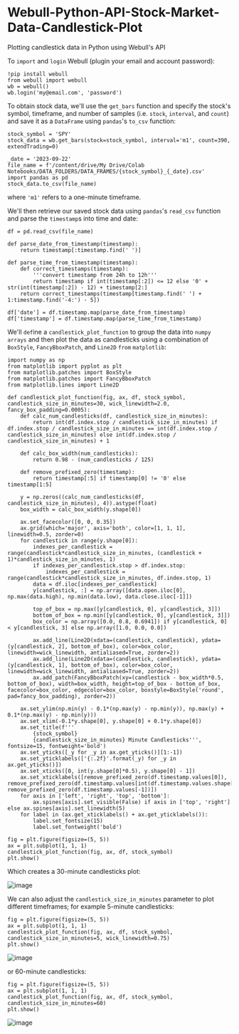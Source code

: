 # Webull-Python-API-Stock-Market-Data-Candlestick-Plot
Plotting candlestick data in Python using Webull's API


To `import` and `login` Webull (plugin your email and account password):

    !pip install webull
    from webull import webull
    wb = webull()
    wb.login('my@email.com', 'password')

To obtain stock data, we'll use the `get_bars` function and specify the stock's symbol, timeframe, and number of samples (i.e. `stock`, `interval`, and `count`) and save it as a `DataFrame` using `pandas`'s `to_csv` function:

    stock_symbol = 'SPY'
    stock_data = wb.get_bars(stock=stock_symbol, interval='m1', count=390, extendTrading=0)

    _date = '2023-09-22'
    file_name = f'/content/drive/My Drive/Colab Notebooks/DATA_FOLDERS/DATA_FRAMES/{stock_symbol}_{_date}.csv'
    import pandas as pd
    stock_data.to_csv(file_name)

where `'m1'` refers to a one-minute timeframe.

We'll then retrieve our saved stock data using `pandas`'s `read_csv` function and parse the `timestamp`s into time and date:

    df = pd.read_csv(file_name)
    
    def parse_date_from_timestamp(timestamp):
        return timestamp[:timestamp.find(' ')]
    
    def parse_time_from_timestamp(timestamp):
        def correct_timestamps(timestamp):
            '''convert timestamp from 24h to 12h'''
            return timestamp if int(timestamp[:2]) <= 12 else '0' + str(int(timestamp[:2]) - 12) + timestamp[2:]
        return correct_timestamps(timestamp[timestamp.find(' ') + 1:timestamp.find('-4:') - 5])
    
    df['date'] = df.timestamp.map(parse_date_from_timestamp)
    df['timestamp'] = df.timestamp.map(parse_time_from_timestamp)

We'll `def`ine a `candlestick_plot_function` to group the data into `numpy` `arrays` and then plot the data as candlesticks using a combination of `BoxStyle`, `FancyBboxPatch`, and `Line2D` `from` `matplotlib`:

    import numpy as np
    from matplotlib import pyplot as plt
    from matplotlib.patches import BoxStyle
    from matplotlib.patches import FancyBboxPatch
    from matplotlib.lines import Line2D

    def candlestick_plot_function(fig, ax, df, stock_symbol, candlestick_size_in_minutes=30, wick_linewidth=2.0, fancy_box_padding=0.0005):
        def calc_num_candlesticks(df, candlestick_size_in_minutes):
            return int(df.index.stop / candlestick_size_in_minutes) if df.index.stop / candlestick_size_in_minutes == int(df.index.stop / candlestick_size_in_minutes) else int(df.index.stop / candlestick_size_in_minutes) + 1
    
        def calc_box_width(num_candlesticks):
            return 0.98 - (num_candlesticks / 125)
    
        def remove_prefixed_zero(timestamp):
            return timestamp[:5] if timestamp[0] != '0' else timestamp[1:5]
    
        y = np.zeros((calc_num_candlesticks(df, candlestick_size_in_minutes), 4)).astype(float)
        box_width = calc_box_width(y.shape[0])
    
        ax.set_facecolor([0, 0, 0.35])
        ax.grid(which='major', axis='both', color=[1, 1, 1], linewidth=0.5, zorder=0)
        for candlestick in range(y.shape[0]):
            indexes_per_candlestick = range(candlestick*candlestick_size_in_minutes, (candlestick + 1)*candlestick_size_in_minutes, 1)
            if indexes_per_candlestick.stop > df.index.stop:
                indexes_per_candlestick = range(candlestick*candlestick_size_in_minutes, df.index.stop, 1)
            data = df.iloc[indexes_per_candlestick]
            y[candlestick, :] = np.array([data.open.iloc[0], np.max(data.high), np.min(data.low), data.close.iloc[-1]])
    
            top_of_box = np.max([y[candlestick, 0], y[candlestick, 3]])
            bottom_of_box = np.min([y[candlestick, 0], y[candlestick, 3]])
            box_color = np.array([0.0, 0.8, 0.6941]) if y[candlestick, 0] < y[candlestick, 3] else np.array([1.0, 0.0, 0.0])
    
            ax.add_line(Line2D(xdata=(candlestick, candlestick), ydata=(y[candlestick, 2], bottom_of_box), color=box_color, linewidth=wick_linewidth, antialiased=True, zorder=2))
            ax.add_line(Line2D(xdata=(candlestick, candlestick), ydata=(y[candlestick, 1], bottom_of_box), color=box_color, linewidth=wick_linewidth, antialiased=True, zorder=2))
            ax.add_patch(FancyBboxPatch(xy=(candlestick - box_width*0.5, bottom_of_box), width=box_width, height=top_of_box - bottom_of_box, facecolor=box_color, edgecolor=box_color, boxstyle=BoxStyle('round', pad=fancy_box_padding), zorder=2))
    
        ax.set_ylim(np.min(y) - 0.1*(np.max(y) - np.min(y)), np.max(y) + 0.1*(np.max(y) - np.min(y)))
        ax.set_xlim(-0.1*y.shape[0], y.shape[0] + 0.1*y.shape[0])
        ax.set_title(f'''
            {stock_symbol}
            {candlestick_size_in_minutes} Minute Candlesticks''', fontsize=15, fontweight='bold')
        ax.set_yticks([_y for _y in ax.get_yticks()][1:-1])
        ax.set_yticklabels(['{:.2f}'.format(_y) for _y in ax.get_yticks()])
        ax.set_xticks([0, int(y.shape[0]*0.5), y.shape[0] - 1])
        ax.set_xticklabels([remove_prefixed_zero(df.timestamp.values[0]), remove_prefixed_zero(df.timestamp.values[int(df.timestamp.values.shape[0]*0.5)]), remove_prefixed_zero(df.timestamp.values[-1])])
        for axis in ['left', 'right', 'top', 'bottom']:
            ax.spines[axis].set_visible(False) if axis in ['top', 'right'] else ax.spines[axis].set_linewidth(5)
        for label in (ax.get_xticklabels() + ax.get_yticklabels()):
            label.set_fontsize(15)
            label.set_fontweight('bold')
    
    fig = plt.figure(figsize=(5, 5))
    ax = plt.subplot(1, 1, 1)
    candlestick_plot_function(fig, ax, df, stock_symbol)
    plt.show()


Which creates a 30-minute candlesticks plot:

![image](https://github.com/OriYarden/Webull-Python-API-Stock-Market-Data-Candlestick-Plot/assets/137197657/3a211deb-93d8-4b6c-a5f0-a155a33020de)

We can also adjust the `candlestick_size_in_minutes` parameter to plot different timeframes; for example 5-minute candlesticks:

    fig = plt.figure(figsize=(5, 5))
    ax = plt.subplot(1, 1, 1)
    candlestick_plot_function(fig, ax, df, stock_symbol, candlestick_size_in_minutes=5, wick_linewidth=0.75)
    plt.show()

![image](https://github.com/OriYarden/Webull-Python-API-Stock-Market-Data-Candlestick-Plot/assets/137197657/07f014a8-a88f-4474-ba24-d507ce629aef)


or 60-minute candlesticks:

    fig = plt.figure(figsize=(5, 5))
    ax = plt.subplot(1, 1, 1)
    candlestick_plot_function(fig, ax, df, stock_symbol, candlestick_size_in_minutes=60)
    plt.show()


![image](https://github.com/OriYarden/Webull-Python-API-Stock-Market-Data-Candlestick-Plot/assets/137197657/1524f528-9fa0-45aa-9935-97df6734d343)


